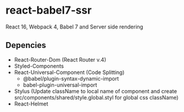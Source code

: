 # react-babel7-ssr
React 16, Webpack 4, Babel 7 and Server side rendering

## Depencies
- React-Router-Dom (React Router v.4)
- Styled-Components
- React-Universal-Component (Code Splitting)
  - @babel/plugin-syntax-dynamic-import
  - babel-plugin-universal-import
- Stylus (Update className to local name of component and create src/components/shared/style.global.styl for global css className)
- React-Helmet